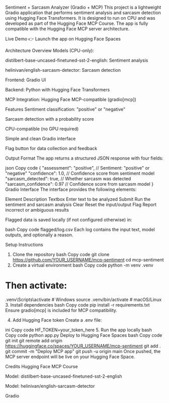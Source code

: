 Sentiment + Sarcasm Analyzer (Gradio + MCP)
This project is a lightweight Gradio application that performs sentiment analysis and sarcasm detection using Hugging Face Transformers. It is designed to run on CPU and was developed as part of the Hugging Face MCP Course. The app is fully compatible with the Hugging Face MCP server architecture.

Live Demo
👉 Launch the app on Hugging Face Spaces

Architecture Overview
Models (CPU-only):

distilbert-base-uncased-finetuned-sst-2-english: Sentiment analysis

helinivan/english-sarcasm-detector: Sarcasm detection

Frontend: Gradio UI

Backend: Python with Hugging Face Transformers

MCP Integration: Hugging Face MCP-compatible (gradio[mcp])

Features
Sentiment classification: "positive" or "negative"

Sarcasm detection with a probability score

CPU-compatible (no GPU required)

Simple and clean Gradio interface

Flag button for data collection and feedback

Output Format
The app returns a structured JSON response with four fields:

json
Copy code
{
  "assessment": "positive",         // Sentiment: "positive" or "negative"
  "confidence": 1.0,                // Confidence score from sentiment model
  "sarcasm_detected": true,         // Whether sarcasm was detected
  "sarcasm_confidence": 0.97        // Confidence score from sarcasm model
}
Gradio Interface
The interface provides the following elements:

Element	Description
Textbox	Enter text to be analyzed
Submit	Run the sentiment and sarcasm analysis
Clear	Reset the input/output
Flag	Report incorrect or ambiguous results

Flagged data is saved locally (if not configured otherwise) in:

bash
Copy code
flagged/log.csv
Each log contains the input text, model outputs, and optionally a reason.

Setup Instructions
1. Clone the repository
bash
Copy code
git clone https://github.com/YOUR_USERNAME/mcp-sentiment
cd mcp-sentiment
2. Create a virtual environment
bash
Copy code
python -m venv .venv
# Then activate:
.venv\Scripts\activate      # Windows
source .venv/bin/activate   # macOS/Linux
3. Install dependencies
bash
Copy code
pip install -r requirements.txt
Ensure gradio[mcp] is included for MCP compatibility.

4. Add Hugging Face token
Create a .env file:

ini
Copy code
HF_TOKEN=your_token_here
5. Run the app locally
bash
Copy code
python app.py
Deploy to Hugging Face Spaces
bash
Copy code
git init
git remote add origin https://huggingface.co/spaces/YOUR_USERNAME/mcp-sentiment
git add .
git commit -m "Deploy MCP app"
git push -u origin main
Once pushed, the MCP server endpoint will be live on your Hugging Face Space.

Credits
Hugging Face MCP Course

Model: distilbert-base-uncased-finetuned-sst-2-english

Model: helinivan/english-sarcasm-detector

Gradio